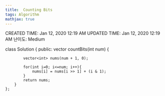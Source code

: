 ```yaml
---
title:  Counting Bits
tags: Algorithm
mathjax: true
---
```



CREATED TIME: Jan 12, 2020 12:19 AM
UPDATED TIME: Jan 12, 2020 12:19 AM
난이도: Medium

class Solution {
    public:
        vector<int> countBits(int num) {
            
            vector<int> nums(num + 1, 0);
            
            for(int i=0; i<=num; i++){
                nums[i] = nums[i >> 1] + (i & 1);
            }
            return nums;
        }
    };